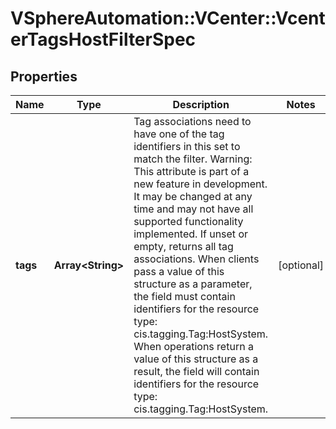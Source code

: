 # VSphereAutomation::VCenter::VcenterTagsHostFilterSpec

## Properties
Name | Type | Description | Notes
------------ | ------------- | ------------- | -------------
**tags** | **Array&lt;String&gt;** | Tag associations need to have one of the tag identifiers in this set to match the filter. Warning: This attribute is part of a new feature in development. It may be changed at any time and may not have all supported functionality implemented. If unset or empty, returns all tag associations. When clients pass a value of this structure as a parameter, the field must contain identifiers for the resource type: cis.tagging.Tag:HostSystem. When operations return a value of this structure as a result, the field will contain identifiers for the resource type: cis.tagging.Tag:HostSystem. | [optional] 


